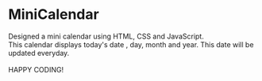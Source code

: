 # MiniCalendar
Designed a mini calendar using HTML, CSS and JavaScript.
<br>
This calendar displays today's date , day, month and year.
This date will be updated everyday.
<br>
<br>
HAPPY CODING!